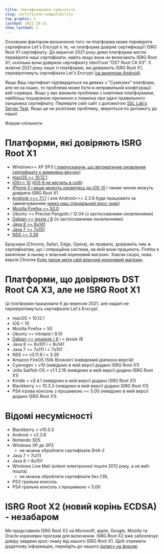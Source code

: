 ```yaml
---
title: Сертифікаційна сумісність
slug: certificate-compatibility
top_graphic: 1
lastmod: 2021-10-31
show_lastmod: 1
---
```



Основним фактором визначення того чи платформа може перевірити сертифікати Let's Encrypt є те, чи платформа довіряє сертифікаціїї ISRG Root X1 сертифікату. До вересня 2021 року деякі платформи могли перевіряти наші сертифікати, навіть якщо вони не включають ISRG Root X1, оскільки вони довіряли сертифікату IdenTrust "DST Root CA X3". З жовтня 2021 року лише ті платформи, які довіряють ISRG Root X1, перевірятимуть сертифікати Let's Encrypt ([за винятком Android](/2020/12/21/extending-android-compatibility.html)).

Якщо Ваш сертифікат підтвердиться на деяких з "Сумісних" платформ, але не на інших, то проблема може бути в неправильній конфігурації веб-сервера. Якщо у вас виникли проблеми з новітніми платформами, найбільш поширеною причиною є помилка при здачі правильного ланцюжка сертифікату. Перевірте свій сайт з допомогою [SSL Lab's Server Test](https://www.ssllabs.com/ssltest/). Якщо це не розпізнає проблему, зверніться по допомогу до нашої

Форум-спільноти.



# Платформи, які довіряють ISRG Root X1

* Windows>= XP SP3 ([ припускаючи, що автоматичне оновлення сертифікату є вимкнено вручну](https://docs.microsoft.com/en-us/previous-versions/windows/it-pro/windows-server-2008-R2-and-2008/))
* [macOS >= 10.12.1](https://twitter.com/letsencrypt/status/790960929504497665?lang=en)
* [iOS>= 10](https://support.apple.com/en-us/HT207177) ([iOS 9 не містить в собі](https://support.apple.com/en-us/HT205205))
* [ iPhone 5 і вище можуть оновитись до iOS 10](https://en.wikipedia.org/wiki/IPhone_5) і таким чином можуть довіряти ISRG Root X1
* [ Android >>= 7.1.1](https://android.googlesource.com/platform/system/ca-certificates/+/android-7.1.1_r15) ( але Android>>= 2.3.6 буде працювати за замовчуванням [ через наш спеціальний крос-знак](https://letsencrypt.org/2020/12/21/extending-android-compatibility.html))
* [Mozilla Firefox >= 50.0](https://bugzilla.mozilla.org/show_bug.cgi?id=1204656)
* Ubuntu >= Precise Pangolin / 12.04 (з застосованими оновленнями)
* [Debian >= jessie / 8](https://packages.debian.org/jessie/all/ca-certificates/filelist) (із застосованими оновленнями)
* [Java 8 >= 8u141](https://www.oracle.com/java/technologies/javase/8u141-relnotes.html)
* [Java 7 >= 7u151](https://www.oracle.com/java/technologies/javase/7u151-relnotes.html)
* [NSS >= 3.26](https://developer.mozilla.org/en-US/docs/Mozilla/Projects/NSS/NSS_3.26_release_notes)

Браузери (Chrome, Safari, Edge, Opera), як правило, довіряють тим ж сертифікатам, що і операційна система, на якій вони працюють. Firefox є винятком: в ньому є власний кореневий магазин. Зовсім скоро, нова версія Chrome [ буде також мати свій власний кореневий магазин](https://www.chromium.org/Home/chromium-security/root-ca-policy).



# Платформи, що довіряють DST Root CA X3, але не ISRG Root X1

Ці платформи працювали б до вересня 2021, але надалі не перевірятимутьть сертифікати Let's Encrypt.

* macOS < 10.12.1
* iOS < 10
* Mozilla Firefox < 50
* Ubuntu >= intrepid / 8.10
* [Debian >= squeeze / 6](https://twitter.com/TokenScandi/status/600806080684359680) і < jessie /8
* Java 8 >= 8u101 і < 8u141
* Java 7 >= 7u111 і < 7u151
* NSS >= v3.11.9 і < 3.26
* Amazon FireOS (Silk Browser) (невідомий діапазон версій)
* Cyanogen > v10 (невідомо в якій версії додано ISRG Root X1)
* Jolla Sailfish OS > v1.1.2.16 (невідомо в якій версії додано ISRG Root X1)
* Kindle > v3.4.1 (невідомо в якій версії додано ISRG Root X1)
* Blackberry >= 10.3.3 (невідомо в якій версії додано ISRG Root X1)
* PS4 ігрова консоль з прошивкою >= 5.00 (невідомо в якій версії додано ISRG Root X1)



# Відомі несумісності

* Blackberry < v10.3.3
* Android < v2.3.6
* Nintendo 3DS
* Windows XP до SP3 
    * не можна обробляти сертифікати SHA-2
* Java 7 < 7u111
* Java 8 < 8u101
* Windows Live Mail (клієнт електронної пошти 2012 року, а не веб-пошта) 
    * не можна обробляти сертифікати без CRL
* PS3 гральна консоль
* PS4 гральна консоль з прошивкою < 5.00



# ISRG Root X2 (новий корінь ECDSA) - незабаром

Ми представили ISRG Root X2 на Microsoft, apple, Google, Mozilla та Oracle кореневих програм для включення. ISRG Root X2 вже забезпечує довіру завдяки крос-знаку від нашого ISRG Root X1. Щоб отримати додаткову інформацію, перейдіть до нашого [допису на форумі](https://community.letsencrypt.org/t/isrg-root-x2-submitted-to-root-programs/149385).
